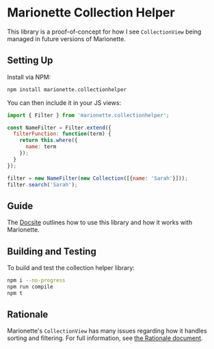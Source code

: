 # Marionette Collection Helper

This library is a proof-of-concept for how I see `CollectionView` being managed
in future versions of Marionette.

## Setting Up

Install via NPM:

```bash
npm install marionette.collectionhelper
```

You can then include it in your JS views:

```javascript
import { Filter } from 'marionette.collectionhelper';

const NameFilter = Filter.extend({
  filterFunction: function(term) {
    return this.where({
      name: term
    });
  }
});

filter = new NameFilter(new Collection([{name: 'Sarah'}]));
filter.search('Sarah');
```

## Guide

The [Docsite][docs] outlines how to use this library and how it works with 
Marionette.

## Building and Testing

To build and test the collection helper library:

```bash
npm i --no-progress
npm run compile
npm t
```

## Rationale

Marionette's `CollectionView` has many issues regarding how it handles sorting
and filtering. For full information, see
[the Rationale document][rationale].

[docs]: http://scottwalton.codes/marionette.collectionhelper
[rationale]: http://scottwalton.codes/marionette.collectionhelper/rationale/